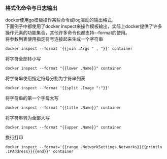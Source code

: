 ### 格式化命令与日志输出
docker使用go模板操作某些命令或log驱动的输出格式。<br>
下面例子中都使用了docker inspect来操作模板输出，实际上docker提供了许多操作元素的功能集合，其他许多命令也都支持--format的使用。<br>
将参数列表使用指定符号连接起来生成一个字符串
```
docker inspect --format '{{join .Args " , "}}' container
```
将字符全部转小写
```
docker inspect --format "{{lower .Name}}" container
```
将字符串使用指定符号分割为字符串列表
```
docker inspect --format '{{split .Image ":"}}'
```
将字符串的第一个字母大写
```
docker inspect --format "{{title .Name}}" container
```
将字符串转为全部大写
```
docker inspect --format "{{upper .Name}}" container
```
换行打印
```
docker inspect --format='{{range .NetworkSettings.Networks}}{{println .IPAddress}}{{end}}' container
```
